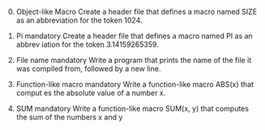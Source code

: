 0. Object-like Macro Create a header file that defines a macro named SIZE as an   abbreviation for the token 1024.

1. Pi mandatory Create a header file that defines a macro named PI as an abbrev   iation for the token 3.14159265359.

2. File name mandatory Write a program that prints the name of the file it was    compiled from, followed by a new line.

3. Function-like macro mandatory Write a function-like macro ABS(x) that comput   es the absolute value of a number x.

4. SUM mandatory Write a function-like macro SUM(x, y) that computes the sum of   the numbers x and y